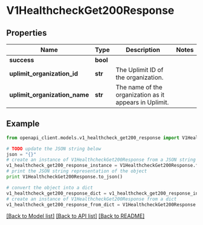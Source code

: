 # V1HealthcheckGet200Response


## Properties
Name | Type | Description | Notes
------------ | ------------- | ------------- | -------------
**success** | **bool** |  | 
**uplimit_organization_id** | **str** | The Uplimit ID of the organization. | 
**uplimit_organization_name** | **str** | The name of the organization as it appears in Uplimit. | 

## Example

```python
from openapi_client.models.v1_healthcheck_get200_response import V1HealthcheckGet200Response

# TODO update the JSON string below
json = "{}"
# create an instance of V1HealthcheckGet200Response from a JSON string
v1_healthcheck_get200_response_instance = V1HealthcheckGet200Response.from_json(json)
# print the JSON string representation of the object
print V1HealthcheckGet200Response.to_json()

# convert the object into a dict
v1_healthcheck_get200_response_dict = v1_healthcheck_get200_response_instance.to_dict()
# create an instance of V1HealthcheckGet200Response from a dict
v1_healthcheck_get200_response_from_dict = V1HealthcheckGet200Response.from_dict(v1_healthcheck_get200_response_dict)
```
[[Back to Model list]](../README.md#documentation-for-models) [[Back to API list]](../README.md#documentation-for-api-endpoints) [[Back to README]](../README.md)


